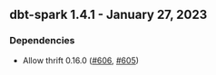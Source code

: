 ## dbt-spark 1.4.1 - January 27, 2023
### Dependencies
- Allow thrift 0.16.0 ([#606](https://github.com/dbt-labs/dbt-spark/issues/606), [#605](https://github.com/dbt-labs/dbt-spark/pull/605))

